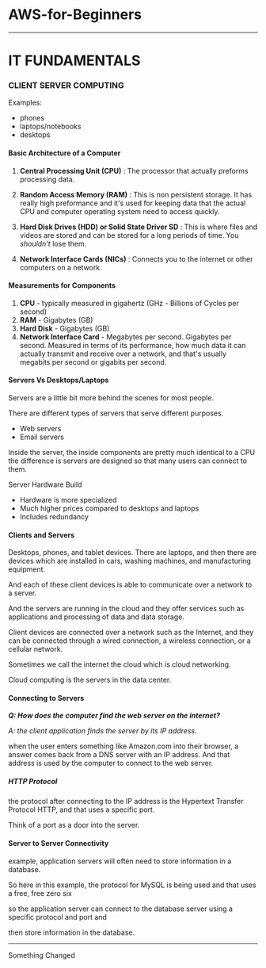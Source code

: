 # AWS-for-Beginners

---

# IT FUNDAMENTALS 


### CLIENT SERVER COMPUTING

Examples: 
- phones
- laptops/notebooks
- desktops

#### Basic Architecture of a Computer

1. **Central Processing Unit (CPU)** : The processor that actually preforms processing data.

2. **Random Access Memory (RAM)** : This is non persistent storage. It has really high preformance and it's used for keeping data that the actual CPU and computer operating system need to access quickly. 

3. **Hard Disk Drives (HDD) or Solid State Driver SD** : This is where files and videos are stored and can be stored for a long periods of time. You *shouldn't* lose them.

4. **Network Interface Cards (NICs)** : Connects you to the internet or other computers on a network. 

#### Measurements for Components  

1. **CPU** - typically measured in gigahertz (GHz - Billions of Cycles per second)
2. **RAM** - Gigabytes (GB)
3. **Hard Disk** - Gigabytes (GB)
4. **Network Interface Card** - Megabytes per second. Gigabytes per second. Measured in terms of its performance, how much data it can actually transmit and receive over a network, and that's usually megabits per second or gigabits per second.

#### Servers Vs Desktops/Laptops 

Servers are a little bit more behind the scenes for most people.

There are different types of servers that serve different purposes. 
- Web servers
- Email servers 

Inside the server, the inside components are pretty much identical to a CPU the difference is servers are designed so that many users can connect to them. 

Server Hardware Build 
- Hardware is more specialized 
- Much higher prices compared to desktops and laptops 
- Includes redundancy 

#### Clients and Servers 

Desktops, phones, and tablet devices. There are laptops, and then there are  devices which are installed in cars, washing machines, and manufacturing equipment.

And each of these client devices is able to communicate over a network to a server.

And the servers are running in the cloud and they offer services such as applications and processing of data and data storage.

Client devices are connected over a network such as the Internet, and they can be connected through a wired connection, a wireless connection, or a cellular network.

Sometimes we call the internet the cloud which is cloud networking. 

Cloud computing is the servers in the data center. 

#### Connecting to Servers 

_**Q: How does the computer find the web server on the internet?**_

_A: the client application finds the server by its IP address._

when the user enters something like Amazon.com into their browser, a answer comes back from a DNS server with an IP address. And that address is used by the computer to connect to the web server.

##### HTTP Protocol

the protocol after connecting to the IP address is the Hypertext Transfer Protocol HTTP, and that uses a specific port.

Think of a port as a door into the server.

#### Server to Server Connectivity 

example, application servers will often need to store information in a database.

So here in this example, the protocol for MySQL is being used and that uses a free, free zero six

so the application server can connect to the database server using a specific protocol and port and

then store information in the database.

---

Something Changed
